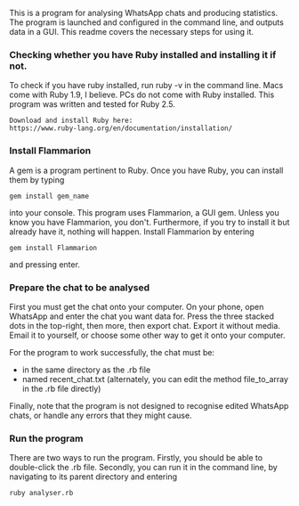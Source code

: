 This is a program for analysing WhatsApp chats and producing statistics. The program is launched and configured in the command line, and outputs data in a GUI. This readme covers the necessary steps for using it.

### Checking whether you have Ruby installed and installing it if not. ###

To check if you have ruby installed, run ruby -v in the command line. Macs come with Ruby 1.9, I believe. PCs do not come with Ruby installed. This program was written and tested for Ruby 2.5.

	Download and install Ruby here: 
	https://www.ruby-lang.org/en/documentation/installation/


### Install Flammarion ###

A gem is a program pertinent to Ruby. Once you have Ruby, you can install them by typing

	gem install gem_name

into your console. This program uses Flammarion, a GUI gem. Unless you know you have Flammarion, you don't. Furthermore, if you try to install it but already have it, nothing will happen. Install Flammarion by entering

	gem install Flammarion

and pressing enter. 


### Prepare the chat to be analysed ###

First you must get the chat onto your computer. On your phone, open WhatsApp and enter the chat you want data for. Press the three stacked dots in the top-right, then more, then export chat. Export it without media. Email it to yourself, or choose some other way to get it onto your computer.

For the program to work successfully, the chat must be:
- in the same directory as the .rb file
- named recent_chat.txt (alternately, you can edit the method file_to_array in the .rb file directly)

Finally, note that the program is not designed to recognise edited WhatsApp chats, or handle any errors that they might cause. 


### Run the program ###

There are two ways to run the program. Firstly, you should be able to double-click the .rb file. Secondly, you can run it in the command line, by navigating to its parent directory and entering

	ruby analyser.rb 
